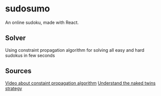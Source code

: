 # sudosumo
An online sudoku, made with React.

## Solver
Using constraint propagation algorithm for solving all easy and hard sudokus in few seconds
## Sources
[Video about constaint propagation algorithm](https://www.youtube.com/watch?v=A_5Hh8xdLFQ)
[Understand the naked twins strategy](https://www.youtube.com/watch?v=dCf1b3ZeKdg)
